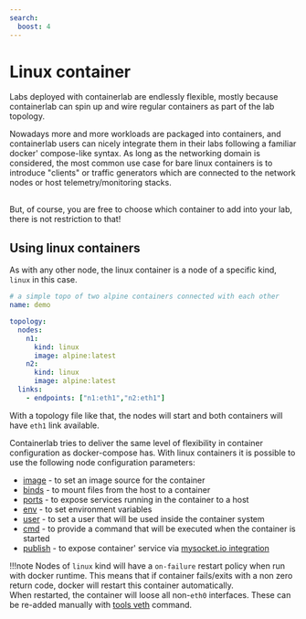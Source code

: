 ```yaml
---
search:
  boost: 4
---
```

<script type="text/javascript" src="https://cdn.jsdelivr.net/gh/hellt/drawio-js@main/embed2.js" async></script>

# Linux container
Labs deployed with containerlab are endlessly flexible, mostly because containerlab can spin up and wire regular containers as part of the lab topology.

Nowadays more and more workloads are packaged into containers, and containerlab users can nicely integrate them in their labs following a familiar docker' compose-like syntax. As long as the networking domain is considered, the most common use case for bare linux containers is to introduce "clients" or traffic generators which are connected to the network nodes or host telemetry/monitoring stacks.

<div class="mxgraph" style="max-width:100%;border:1px solid transparent;margin:0 auto; display:block;" data-mxgraph="{&quot;page&quot;:1,&quot;zoom&quot;:1.5,&quot;highlight&quot;:&quot;#0000ff&quot;,&quot;nav&quot;:true,&quot;check-visible-state&quot;:true,&quot;resize&quot;:true,&quot;url&quot;:&quot;https://raw.githubusercontent.com/srl-labs/containerlab/diagrams/index.md&quot;}"></div>

But, of course, you are free to choose which container to add into your lab, there is not restriction to that!

## Using linux containers
As with any other node, the linux container is a node of a specific kind, `linux` in this case.

```yaml
# a simple topo of two alpine containers connected with each other
name: demo

topology:
  nodes:
    n1:
      kind: linux
      image: alpine:latest
    n2:
      kind: linux
      image: alpine:latest
  links:
    - endpoints: ["n1:eth1","n2:eth1"]
```

With a topology file like that, the nodes will start and both containers will have `eth1` link available.

Containerlab tries to deliver the same level of flexibility in container configuration as docker-compose has. With linux containers it is possible to use the following node configuration parameters:

* [image](../nodes.md#image) - to set an image source for the container
* [binds](../nodes.md#binds) - to mount files from the host to a container
* [ports](../nodes.md#ports) - to expose services running in the container to a host
* [env](../nodes.md#env) - to set environment variables
* [user](../nodes.md#user) - to set a user that will be used inside the container system
* [cmd](../nodes.md#cmd) - to provide a command that will be executed when the container is started
* [publish](../nodes.md#publish) - to expose container' service via [mysocket.io integration](../published-ports.md)

!!!note
    Nodes of `linux` kind will have a `on-failure` restart policy when run with docker runtime. This means that if container fails/exits with a non zero return code, docker will restart this container automatically.  
    When restarted, the container will loose all non-`eth0` interfaces. These can be re-added manually with [tools veth](../../cmd/tools/veth/create.md) command.
